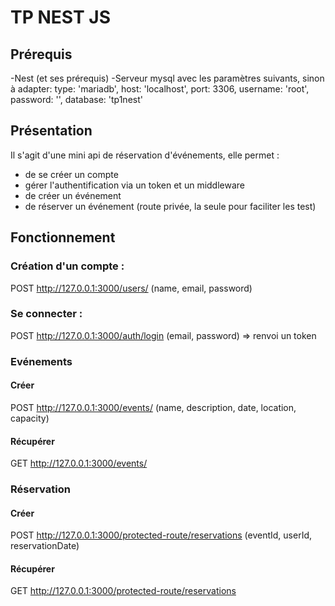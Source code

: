 # TP NEST JS

## Prérequis

-Nest (et ses prérequis)
-Serveur mysql avec les paramètres suivants, sinon à adapter:
type: 'mariadb',
host: 'localhost',
port: 3306,
username: 'root',
password: '',
database: 'tp1nest'

## Présentation

Il s'agit d'une mini api de réservation d'événements, elle permet :

- de se créer un compte
- gérer l'authentification via un token et un middleware
- de créer un événement
- de réserver un événement (route privée, la seule pour faciliter les test)

## Fonctionnement

### Création d'un compte :

POST http://127.0.0.1:3000/users/ (name, email, password)

### Se connecter :

POST http://127.0.0.1:3000/auth/login (email, password) => renvoi un token

### Evénements

#### Créer

POST http://127.0.0.1:3000/events/ (name, description, date, location, capacity)

#### Récupérer

GET http://127.0.0.1:3000/events/

### Réservation

#### Créer

POST http://127.0.0.1:3000/protected-route/reservations (eventId, userId, reservationDate)

#### Récupérer

GET http://127.0.0.1:3000/protected-route/reservations
